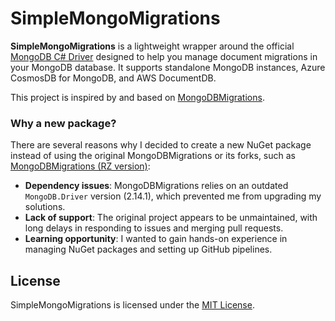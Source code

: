 # SimpleMongoMigrations

**SimpleMongoMigrations** is a lightweight wrapper around the official [MongoDB C# Driver](https://github.com/mongodb/mongo-csharp-driver) designed to help you manage document migrations in your MongoDB database. It supports standalone MongoDB instances, Azure CosmosDB for MongoDB, and AWS DocumentDB.

This project is inspired by and based on [MongoDBMigrations](https://bitbucket.org/i_am_a_kernel/mongodbmigrations/).

### Why a new package?

There are several reasons why I decided to create a new NuGet package instead of using the original MongoDBMigrations or its forks, such as [MongoDBMigrations (RZ version)](https://github.com/ruxo/MongoDbMigrations):

- **Dependency issues**: MongoDBMigrations relies on an outdated `MongoDB.Driver` version (2.14.1), which prevented me from upgrading my solutions.
- **Lack of support**: The original project appears to be unmaintained, with long delays in responding to issues and merging pull requests.
- **Learning opportunity**: I wanted to gain hands-on experience in managing NuGet packages and setting up GitHub pipelines.

## License

SimpleMongoMigrations is licensed under the [MIT License](https://github.com/evgenii-petukhov/SimpleMongoMigrations/blob/master/LICENSE).